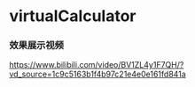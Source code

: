 # virtualCalculator
### 效果展示视频
https://www.bilibili.com/video/BV1ZL4y1F7QH/?vd_source=1c9c5163b1f4b97c21e4e0e161fd841a
